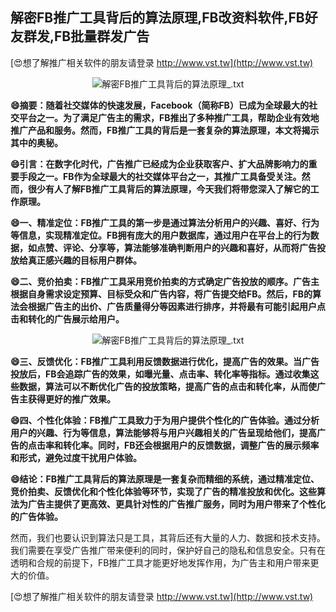## **解密FB推广工具背后的算法原理,FB改资料软件,FB好友群发,FB批量群发广告**

[😍想了解推广相关软件的朋友请登录 http://www.vst.tw](http://www.vst.tw)

 <center><img src="https://vst.tw/MP4/tuiguang/png/7.png" alt="解密FB推广工具背后的算法原理_.txt"></center>

**😄摘要：随着社交媒体的快速发展，Facebook（简称FB）已成为全球最大的社交平台之一。为了满足广告主的需求，FB推出了多种推广工具，帮助企业有效地推广产品和服务。然而，FB推广工具的背后是一套复杂的算法原理，本文将揭示其中的奥秘。**

**😄引言：在数字化时代，广告推广已经成为企业获取客户、扩大品牌影响力的重要手段之一。FB作为全球最大的社交媒体平台之一，其推广工具备受关注。然而，很少有人了解FB推广工具背后的算法原理，今天我们将带您深入了解它的工作原理。**

**😄一、精准定位：FB推广工具的第一步是通过算法分析用户的兴趣、喜好、行为等信息，实现精准定位。FB拥有庞大的用户数据库，通过用户在平台上的行为数据，如点赞、评论、分享等，算法能够准确判断用户的兴趣和喜好，从而将广告投放给真正感兴趣的目标用户群体。**

**😄二、竞价拍卖：FB推广工具采用竞价拍卖的方式确定广告投放的顺序。广告主根据自身需求设定预算、目标受众和广告内容，将广告提交给FB。然后，FB的算法会根据广告主的出价、广告质量得分等因素进行排序，并将最有可能引起用户点击和转化的广告展示给用户。**

 <center><img src="https://vst.tw/MP4/tuiguang/png/1.png" alt="解密FB推广工具背后的算法原理_.txt"></center>

**😄三、反馈优化：FB推广工具利用反馈数据进行优化，提高广告的效果。当广告投放后，FB会追踪广告的效果，如曝光量、点击率、转化率等指标。通过收集这些数据，算法可以不断优化广告的投放策略，提高广告的点击和转化率，从而使广告主获得更好的推广效果。**

**😄四、个性化体验：FB推广工具致力于为用户提供个性化的广告体验。通过分析用户的兴趣、行为等信息，算法能够将与用户兴趣相关的广告呈现给他们，提高广告的点击率和转化率。同时，FB还会根据用户的反馈数据，调整广告的展示频率和形式，避免过度干扰用户体验。**

**😄结论：FB推广工具背后的算法原理是一套复杂而精细的系统，通过精准定位、竞价拍卖、反馈优化和个性化体验等环节，实现了广告的精准投放和优化。这些算法为广告主提供了更高效、更具针对性的广告推广服务，同时为用户带来了个性化的广告体验。**

然而，我们也要认识到算法只是工具，其背后还有大量的人力、数据和技术支持。我们需要在享受广告推广带来便利的同时，保护好自己的隐私和信息安全。只有在透明和合规的前提下，FB推广工具才能更好地发挥作用，为广告主和用户带来更大的价值。

[😍想了解推广相关软件的朋友请登录 http://www.vst.tw](http://www.vst.tw)



